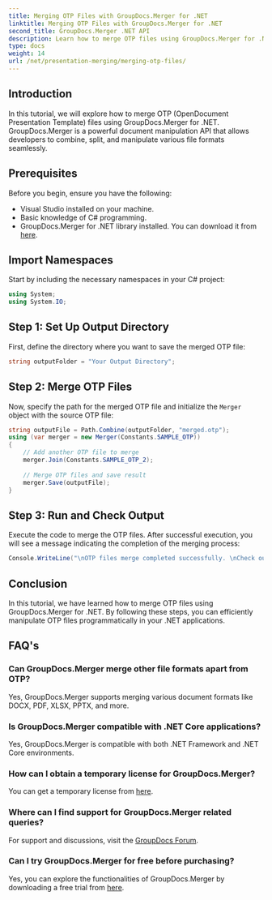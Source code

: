 ```yaml
---
title: Merging OTP Files with GroupDocs.Merger for .NET
linktitle: Merging OTP Files with GroupDocs.Merger for .NET
second_title: GroupDocs.Merger .NET API
description: Learn how to merge OTP files using GroupDocs.Merger for .NET. This step-by-step guide will walk you through the process seamlessly.
type: docs
weight: 14
url: /net/presentation-merging/merging-otp-files/
---
```

## Introduction
In this tutorial, we will explore how to merge OTP (OpenDocument Presentation Template) files using GroupDocs.Merger for .NET. GroupDocs.Merger is a powerful document manipulation API that allows developers to combine, split, and manipulate various file formats seamlessly.
## Prerequisites
Before you begin, ensure you have the following:
- Visual Studio installed on your machine.
- Basic knowledge of C# programming.
- GroupDocs.Merger for .NET library installed. You can download it from [here](https://releases.groupdocs.com/merger/net/).

## Import Namespaces
Start by including the necessary namespaces in your C# project:
```csharp
using System;
using System.IO;
```
## Step 1: Set Up Output Directory
First, define the directory where you want to save the merged OTP file:
```csharp
string outputFolder = "Your Output Directory";
```
## Step 2: Merge OTP Files
Now, specify the path for the merged OTP file and initialize the `Merger` object with the source OTP file:
```csharp
string outputFile = Path.Combine(outputFolder, "merged.otp");
using (var merger = new Merger(Constants.SAMPLE_OTP))
{
    // Add another OTP file to merge
    merger.Join(Constants.SAMPLE_OTP_2);
    
    // Merge OTP files and save result
    merger.Save(outputFile);
}
```
## Step 3: Run and Check Output
Execute the code to merge the OTP files. After successful execution, you will see a message indicating the completion of the merging process:
```csharp
Console.WriteLine("\nOTP files merge completed successfully. \nCheck output in {0}", outputFolder);
```

## Conclusion
In this tutorial, we have learned how to merge OTP files using GroupDocs.Merger for .NET. By following these steps, you can efficiently manipulate OTP files programmatically in your .NET applications.

## FAQ's
### Can GroupDocs.Merger merge other file formats apart from OTP?
Yes, GroupDocs.Merger supports merging various document formats like DOCX, PDF, XLSX, PPTX, and more.
### Is GroupDocs.Merger compatible with .NET Core applications?
Yes, GroupDocs.Merger is compatible with both .NET Framework and .NET Core environments.
### How can I obtain a temporary license for GroupDocs.Merger?
You can get a temporary license from [here](https://purchase.groupdocs.com/temporary-license/).
### Where can I find support for GroupDocs.Merger related queries?
For support and discussions, visit the [GroupDocs Forum](https://forum.groupdocs.com/c/merger/32).
### Can I try GroupDocs.Merger for free before purchasing?
Yes, you can explore the functionalities of GroupDocs.Merger by downloading a free trial from [here](https://releases.groupdocs.com/).
